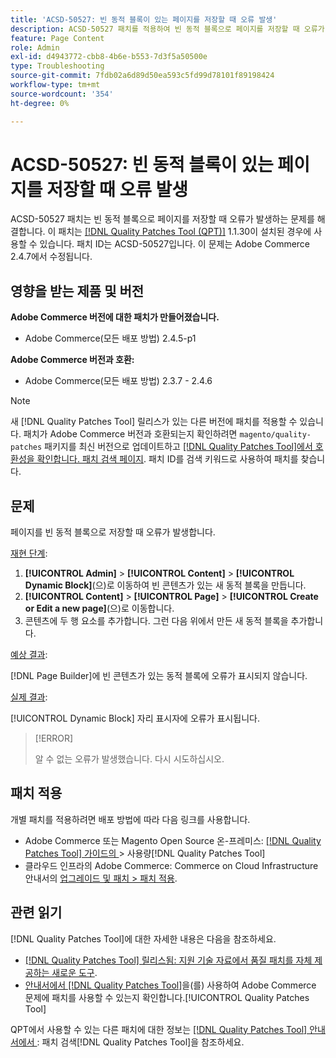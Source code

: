 ```yaml
---
title: 'ACSD-50527: 빈 동적 블록이 있는 페이지를 저장할 때 오류 발생'
description: ACSD-50527 패치를 적용하여 빈 동적 블록으로 페이지를 저장할 때 오류가 발생하는 Adobe Commerce 문제를 해결합니다.
feature: Page Content
role: Admin
exl-id: d4943772-cbb8-4b6e-b553-7d3f5a50500e
type: Troubleshooting
source-git-commit: 7fdb02a6d89d50ea593c5fd99d78101f89198424
workflow-type: tm+mt
source-wordcount: '354'
ht-degree: 0%

---
```


# ACSD-50527: 빈 동적 블록이 있는 페이지를 저장할 때 오류 발생

ACSD-50527 패치는 빈 동적 블록으로 페이지를 저장할 때 오류가 발생하는 문제를 해결합니다. 이 패치는 [[!DNL Quality Patches Tool (QPT)]](https://experienceleague.adobe.com/ko/docs/commerce-operations/tools/quality-patches-tool/quality-patches-tool-to-self-serve-quality-patches) 1.1.30이 설치된 경우에 사용할 수 있습니다. 패치 ID는 ACSD-50527입니다. 이 문제는 Adobe Commerce 2.4.7에서 수정됩니다.

## 영향을 받는 제품 및 버전

**Adobe Commerce 버전에 대한 패치가 만들어졌습니다.**

* Adobe Commerce(모든 배포 방법) 2.4.5-p1

**Adobe Commerce 버전과 호환:**

* Adobe Commerce(모든 배포 방법) 2.3.7 - 2.4.6

>[!NOTE]
>
>새 [!DNL Quality Patches Tool] 릴리스가 있는 다른 버전에 패치를 적용할 수 있습니다. 패치가 Adobe Commerce 버전과 호환되는지 확인하려면 `magento/quality-patches` 패키지를 최신 버전으로 업데이트하고 [[!DNL Quality Patches Tool]에서 호환성을 확인합니다. 패치 검색 페이지](https://experienceleague.adobe.com/tools/commerce-quality-patches/index.html?lang=ko). 패치 ID를 검색 키워드로 사용하여 패치를 찾습니다.

## 문제

페이지를 빈 동적 블록으로 저장할 때 오류가 발생합니다.

<u>재현 단계</u>:

1. **[!UICONTROL Admin]** > **[!UICONTROL Content]** > **[!UICONTROL Dynamic Block]**(으)로 이동하여 빈 콘텐츠가 있는 새 동적 블록을 만듭니다.
1. **[!UICONTROL Content]** > **[!UICONTROL Page]** > **[!UICONTROL Create or Edit a new page]**(으)로 이동합니다.
1. 콘텐츠에 두 행 요소를 추가합니다. 그런 다음 위에서 만든 새 동적 블록을 추가합니다.

<u>예상 결과</u>:

[!DNL Page Builder]에 빈 콘텐츠가 있는 동적 블록에 오류가 표시되지 않습니다.

<u>실제 결과</u>:

[!UICONTROL Dynamic Block] 자리 표시자에 오류가 표시됩니다.

>[!ERROR]
>
>알 수 없는 오류가 발생했습니다. 다시 시도하십시오.

## 패치 적용

개별 패치를 적용하려면 배포 방법에 따라 다음 링크를 사용합니다.

* Adobe Commerce 또는 Magento Open Source 온-프레미스: [[!DNL Quality Patches Tool]  가이드의 ](/help/tools/quality-patches-tool/usage.md)> 사용량[!DNL Quality Patches Tool]
* 클라우드 인프라의 Adobe Commerce: Commerce on Cloud Infrastructure 안내서의 [업그레이드 및 패치 > 패치 적용](https://experienceleague.adobe.com/docs/commerce-cloud-service/user-guide/develop/upgrade/apply-patches.html?lang=ko).

## 관련 읽기

[!DNL Quality Patches Tool]에 대한 자세한 내용은 다음을 참조하세요.

* [[!DNL Quality Patches Tool] 릴리스됨: 지원 기술 자료에서 품질 패치를 자체 제공하는 새로운 도구](https://experienceleague.adobe.com/ko/docs/commerce-operations/tools/quality-patches-tool/quality-patches-tool-to-self-serve-quality-patches).
* [ 안내서에서  [!DNL Quality Patches Tool]](/help/tools/quality-patches-tool/patches-available-in-qpt/check-patch-for-magento-issue-with-magento-quality-patches.md)을(를) 사용하여 Adobe Commerce 문제에 패치를 사용할 수 있는지 확인합니다.[!UICONTROL Quality Patches Tool]


QPT에서 사용할 수 있는 다른 패치에 대한 정보는 [[!DNL Quality Patches Tool] 안내서에서 ](https://experienceleague.adobe.com/tools/commerce-quality-patches/index.html?lang=ko): 패치 검색[!DNL Quality Patches Tool]을 참조하세요.

